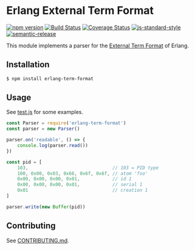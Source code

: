 # Erlang External Term Format
[![npm version](https://badge.fury.io/js/erlang-term-format.svg)](https://badge.fury.io/js/erlang-term-format)
[![Build Status](https://travis-ci.org/mweibel/node-etf.svg?branch=master)](https://travis-ci.org/mweibel/node-etf)
[![Coverage Status](https://coveralls.io/repos/github/mweibel/node-etf/badge.svg?branch=master)](https://coveralls.io/github/mweibel/node-etf?branch=master)
[![js-standard-style](https://img.shields.io/badge/code%20style-standard-brightgreen.svg)](http://standardjs.com/)
[![semantic-release](https://img.shields.io/badge/%20%20%F0%9F%93%A6%F0%9F%9A%80-semantic--release-e10079.svg)](https://github.com/semantic-release/semantic-release)

This module implements a parser for the [External Term Format](http://erlang.org/doc/apps/erts/erl_ext_dist.html) of Erlang.

## Installation

```bash
$ npm install erlang-term-format
```

## Usage

See [test.js](https://github.com/mweibel/node-etf/blob/master/test.js) for some examples.


```javascript
const Parser = require('erlang-term-format')
const parser = new Parser()

parser.on('readable', () => {
	console.log(parser.read())
})

const pid = [
	103,                               // 103 = PID type
	100, 0x00, 0x03, 0x66, 0x6f, 0x6f, // atom 'foo'
	0x00, 0x00, 0x00, 0x01,            // id 1
	0x00, 0x00, 0x00, 0x01,            // serial 1
	0x01                               // creation 1
]

parser.write(new Buffer(pid))
```

## Contributing
See [CONTRIBUTING.md](https://github.com/mweibel/node-etf/blob/master/CONTRIBUTING.md).